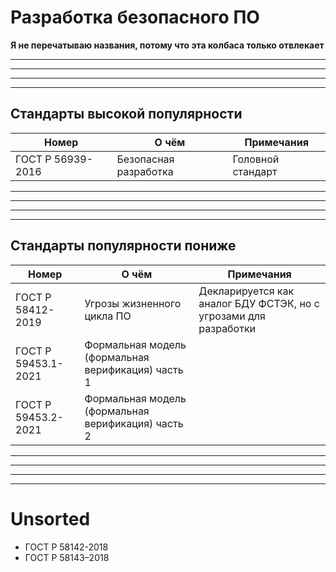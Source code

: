 

# Разработка безопасного ПО

**Я не перечатываю названия, потому что эта колбаса только отвлекает**


-----------------------
-----------------------
-----------------------
-----------------------

## Стандарты высокой популярности

|Номер|О чём|Примечания|
|--|--|--|
|ГОСТ Р 56939-2016|Безопасная разработка|Головной стандарт|

-----------------------
-----------------------
-----------------------
-----------------------

## Стандарты популярности пониже

|Номер|О чём|Примечания|
|--|--|--|
|ГОСТ Р 58412-2019|Угрозы жизненного цикла ПО|Декларируется как аналог БДУ ФСТЭК, но с угрозами для разработки|
|ГОСТ Р 59453.1-2021|Формальная модель (формальная верификация) часть 1||
|ГОСТ Р 59453.2-2021|Формальная модель (формальная верификация) часть 2||


-----------------------
-----------------------
-----------------------
-----------------------

# Unsorted

+ ГОСТ Р 58142-2018
+ ГОСТ Р 58143–2018
